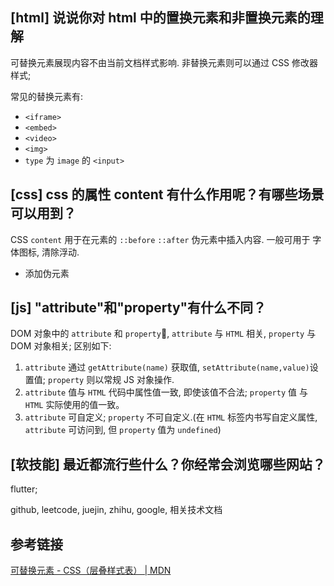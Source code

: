 ## [html] 说说你对 html 中的置换元素和非置换元素的理解

可替换元素展现内容不由当前文档样式影响. 非替换元素则可以通过 CSS 修改器样式;

常见的替换元素有:

- `<iframe>`
- `<embed>`
- `<video>`
- `<img>`
- `type` 为 `image` 的 `<input>`

## [css] css 的属性 content 有什么作用呢？有哪些场景可以用到？

CSS `content` 用于在元素的 `::before` `::after` 伪元素中插入内容.
一般可用于 字体图标, 清除浮动.

- 添加伪元素

## [js] "attribute"和"property"有什么不同？

DOM 对象中的 `attribute` 和 `property`, `attribute` 与 `HTML` 相关, `property` 与 DOM 对象相关;
区别如下:

1. `attribute` 通过 `getAttribute(name)` 获取值, `setAttribute(name,value)`设置值; `property` 则以常规 JS 对象操作.
2. `attribute` 值与 `HTML` 代码中属性值一致, 即使该值不合法; `property` 值 与 `HTML` 实际使用的值一致。
3. `attribute` 可自定义; `property` 不可自定义.(在 `HTML` 标签内书写自定义属性, `attribute` 可访问到, 但 `property` 值为 `undefined`)

## [软技能] 最近都流行些什么？你经常会浏览哪些网站？

flutter;

github, leetcode, juejin, zhihu, google, 相关技术文档

## 参考链接

[可替换元素 - CSS（层叠样式表） | MDN](https://developer.mozilla.org/zh-CN/docs/Web/CSS/Replaced_element)
